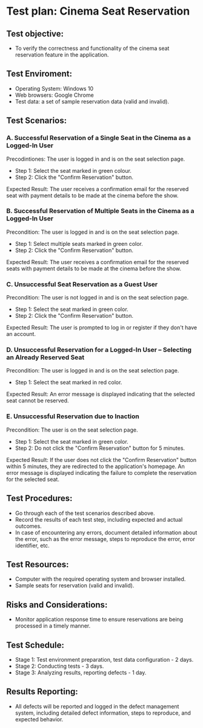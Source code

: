 # Test plan: Cinema Seat Reservation

## Test objective:

- To verify the correctness and functionality of the cinema seat reservation feature in the application.

## Test Enviroment:

- Operating System: Windows 10
- Web browsers: Google Chrome
- Test data: a set of sample reservation data (valid and invalid).

## Test Scenarios:

### A. Successful Reservation of a Single Seat in the Cinema as a Logged-In User

Precodintiones: The user is logged in and is on the seat selection page.

- Step 1: Select the seat marked in green colour.
- Step 2: Click the "Confirm Reservation" button.

Expected Result: The user receives a confirmation email for the reserved seat with payment details to be made at the cinema before the show.

### B. Successful Reservation of Multiple Seats in the Cinema as a Logged-In User

Precondition: The user is logged in and is on the seat selection page.

- Step 1: Select multiple seats marked in green color.
- Step 2: Click the "Confirm Reservation" button.

Expected Result: The user receives a confirmation email for the reserved seats with payment details to be made at the cinema before the show.

### C. Unsuccessful Seat Reservation as a Guest User

Precondition: The user is not logged in and is on the seat selection page.

- Step 1: Select the seat marked in green color.
- Step 2: Click the "Confirm Reservation" button.

Expected Result: The user is prompted to log in or register if they don't have an account.

### D. Unsuccessful Reservation for a Logged-In User – Selecting an Already Reserved Seat

Precondition: The user is logged in and is on the seat selection page.

- Step 1: Select the seat marked in red color.

Expected Result: An error message is displayed indicating that the selected seat cannot be reserved.

### E. Unsuccessful Reservation due to Inaction

Precondition: The user is on the seat selection page.

- Step 1: Select the seat marked in green color.
- Step 2: Do not click the "Confirm Reservation" button for 5 minutes.

Expected Result: If the user does not click the "Confirm Reservation" button within 5 minutes, they are redirected to the application's homepage. An error message is displayed indicating the failure to complete the reservation for the selected seat.

## Test Procedures:

- Go through each of the test scenarios described above.
- Record the results of each test step, including expected and actual outcomes.
- In case of encountering any errors, document detailed information about the error, such as the error message, steps to reproduce the error, error identifier, etc.

## Test Resources:

- Computer with the required operating system and browser installed.
- Sample seats for reservation (valid and invalid).

## Risks and Considerations:

- Monitor application response time to ensure reservations are being processed in a timely manner.

## Test Schedule:

- Stage 1: Test environment preparation, test data configuration - 2 days.
- Stage 2: Conducting tests - 3 days.
- Stage 3: Analyzing results, reporting defects - 1 day.

## Results Reporting:

- All defects will be reported and logged in the defect management system, including detailed defect information, steps to reproduce, and expected behavior.
